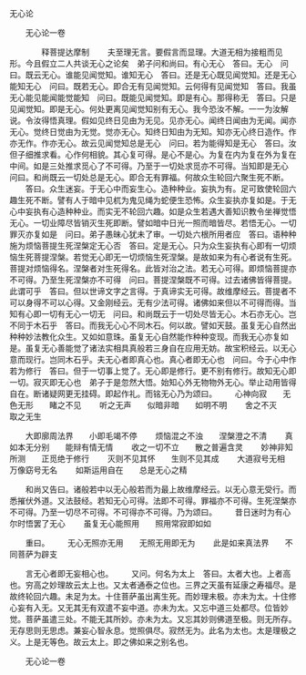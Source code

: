   无心论
　　




　　无心论一卷

　　　　释菩提达摩制
　　夫至理无言。要假言而显理。大道无相为接粗而见形。今且假立二人共谈无心之论矣　弟子问和尚曰。有心无心　答曰。无心　问曰。既云无心。谁能见闻觉知。谁知无心　答曰。还是无心既见闻觉知。还是无心能知无心　问曰。既若无心。即合无有见闻觉知。云何得有见闻觉知　答曰。我虽无心能见能闻能觉能知　问曰。既能见闻觉知。即是有心。那得称无　答曰。只是见闻觉知。即是无心。何处更离见闻觉知别有无心。我今恐汝不解。一一为汝解说。令汝得悟真理。假如见终日见由为无见。见亦无心。闻终日闻由为无闻。闻亦无心。觉终日觉由为无觉。觉亦无心。知终日知由为无知。知亦无心终日造作。作亦无作。作亦无心。故云见闻觉知总是无心　问曰。若为能得知是无心　答曰。汝但子细推求看。心作何相貌。其心复可得。是心不是心。为复在内为复在外为复在中间。如是三处推求觅心了不可得。乃至于一切处求觅亦不可得。当知即是无心　问曰。和尚既云一切处总是无心。即合无有罪福。何故众生轮回六聚生死不断。
　　答曰。众生迷妄。于无心中而妄生心。造种种业。妄执为有。足可致使轮回六趣生死不断。譬有人于暗中见杌为鬼见绳为蛇便生恐怖。众生妄执亦复如是。于无心中妄执有心造种种业。而实无不轮回六趣。如是众生若遇大善知识教令坐禅觉悟无心。一切业障尽皆销灭生死即断。譬如暗中日光一照而暗皆尽。若悟无心。一切罪灭亦复如是　问曰。弟子愚昧心犹未了审。一切处六根所用者应　答曰。语种种施为烦恼菩提生死涅槃定无心否　答曰。定是无心。只为众生妄执有心即有一切烦恼生死菩提涅槃。若觉无心即无一切烦恼生死涅槃。是故如来为有心者说有生死。菩提对烦恼得名。涅槃者对生死得名。此皆对治之法。若无心可得。即烦恼菩提亦不可得。乃至生死涅槃亦不可得　问曰。菩提涅槃既不可得。过去诸佛皆得菩提。此谓可乎　答曰。但以世谛文字之言得。于真谛实无可得。故维摩经云。菩提者不可以身得不可以心得。又金刚经云。无有少法可得。诸佛如来但以不可得而得。当知有心即一切有无心一切无　问曰。和尚既云于一切处尽皆无心。木石亦无心。岂不同于木石乎　答曰。而我无心心不同木石。何以故。譬如天鼓。虽复无心自然出种种妙法教化众生。又如如意珠。虽复无心自然能作种种变现。而我无心亦复如是。虽复无心善能觉了诸法实相具真般若三身自在应用无妨。故宝积经云。以无心意而现行。岂同木石乎。夫无心者即真心也。真心者即无心也　问曰。今于心中作若为修行　答曰。但于一切事上觉了。无心即是修行。更不别有修行。故知无心即一切。寂灭即无心也　弟子于是忽然大悟。始知心外无物物外无心。举止动用皆得自在。断诸疑网更无挂碍。即起作礼。而铭无心乃为颂曰。
　　心神向寂　　无色无形　　睹之不见
　　听之无声　　似暗非暗　　如明不明
　　舍之不灭　　取之无生

　　大即廓周法界　　小即毛竭不停
　　烦恼混之不浊　　涅槃澄之不清
　　真如本无分别　　能辩有情无情
　　收之一切不立　　散之普遍含灵
　　妙神非知所测　　正觅绝于修行
　　灭则不见其怀　　生则不见其成
　　大道寂号无相　　万像窈号无名
　　如斯运用自在　　总是无心之精

　　和尚又告曰。诸般若中以无心般若而为最上故维摩经云。以无心意无受行。而悉摧伏外道。又法鼓经。若知无心可得。法即不可得。罪福亦不可得。生死涅槃亦不可得。乃至一切尽不可得。不可得亦不可得。乃为颂曰。
　　昔日迷时为有心　　尔时悟罢了无心
　　虽复无心能照用　　照用常寂即如如

　　重曰。
　　无心无照亦无用　　无照无用即无为
　　此是如来真法界　　不同菩萨为辟支

　　言无心者即无妄相心也。
　　又问。何名为太上　答曰。太者大也。上者高也。穷高之妙理故云太上也。又太者通泰之位也。三界之天虽有延康之寿福尽。是故终轮回六趣。未足为太。十住菩萨虽出离生死。而妙理未极。亦未为太。十住修心妄有入无。又无其无有双遣不妄中道。亦未为太。又忘中道三处都尽。位皆妙觉。菩萨虽遣三处。不能无其所妙。亦未为太。又忘其妙则佛道至极。则无所存。无存思则无思虑。兼妄心智永息。觉照俱尽。寂然无为。此名为太也。太是理极之义。上是无等色。故云太上。即之佛如来之别名也。

　　无心论一卷


